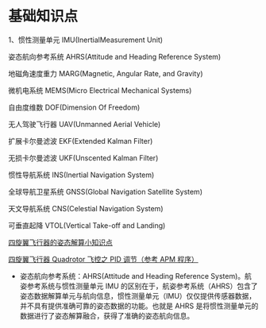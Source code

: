 # 基础知识点


1、惯性测量单元 IMU(InertialMeasurement Unit)

姿态航向参考系统 AHRS(Attitude and Heading Reference System)

地磁角速度重力 MARG(Magnetic, Angular Rate, and Gravity)

微机电系统 MEMS(Micro Electrical Mechanical Systems)

自由度维数 DOF(Dimension Of Freedom)

无人驾驶飞行器 UAV(Unmanned Aerial Vehicle)

扩展卡尔曼滤波 EKF(Extended Kalman Filter)

无损卡尔曼滤波 UKF(Unscented Kalman Filter)

惯性导航系统 INS(Inertial Navigation System)

全球导航卫星系统 GNSS(Global Navigation Satellite System)

天文导航系统 CNS(Celestial Navigation System)

可垂直起降 VTOL(Vertical Take-off and Landing)



[四旋翼飞行器的姿态解算小知识点](http://blog.csdn.net/nemol1990/article/details/16924745)


[四旋翼飞行器 Quadrotor 飞控之 PID 调节（参考 APM 程序）](http://blog.csdn.net/super_mice/article/details/38436723)

* 姿态航向参考系统：AHRS(Attitude and Heading Reference System)。航姿参考系统与惯性测量单元 IMU 的区别在于，航姿参考系统（AHRS）包含了姿态数据解算单元与航向信息，惯性测量单元（IMU）仅仅提供传感器数据，并不具有提供准确可靠的姿态数据的功能。也就是 AHRS 是将惯性测量单元的数据进行了姿态解算融合，获得了准确的姿态航向信息。
